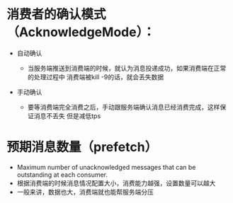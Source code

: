 # 消费者的确认模式（AcknowledgeMode）：
  - 自动确认
    - 当服务端推送到消费端的时候，就认为消息投递成功，如果消费端在正常的处理过程中
     消费端被kill -9的话，就会丢失数据

  - 手动确认
     - 要等消费端完全消费之后，手动跟服务端确认消息已经消费完成，这样保证消息不丢失
       但是减低tps
# 预期消息数量（prefetch） 
  -  Maximum number of unacknowledged messages that can be outstanding 
    at each consumer.
  - 根据消费端的时候消息情况配置大小，消费能力越强，设置数量可以越大
  - 一般来讲，数据也大，消费端就也能帮服务端分压
